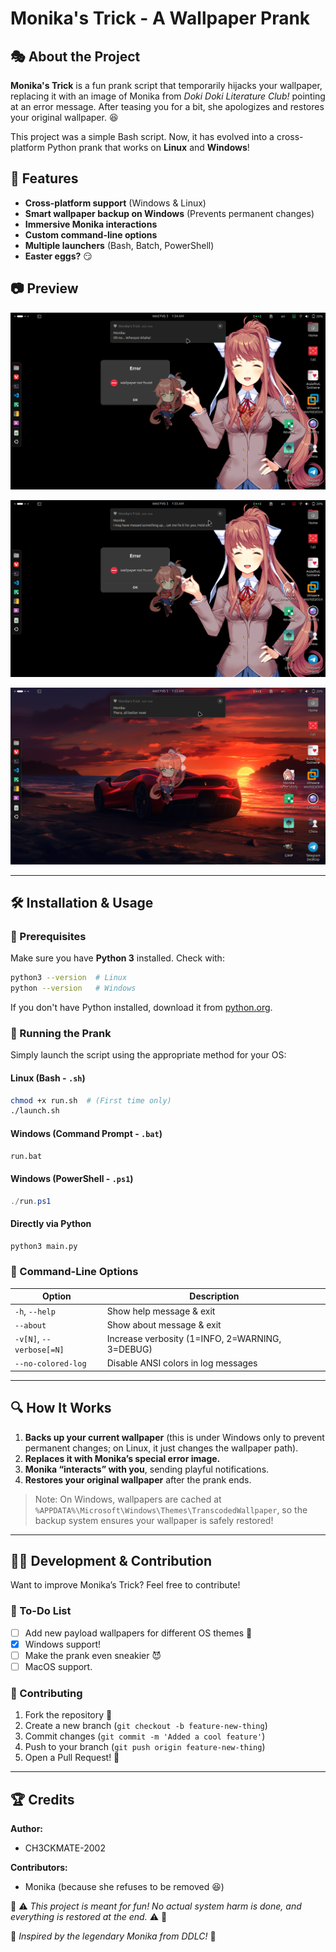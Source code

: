 # Monika's Trick - A Wallpaper Prank

## 🎭 About the Project

**Monika's Trick** is a fun prank script that temporarily hijacks your wallpaper, replacing it with an image of Monika from *Doki Doki Literature Club!* pointing at an error message. After teasing you for a bit, she apologizes and restores your original wallpaper. 😆

This project was a simple Bash script. Now, it has evolved into a cross-platform Python prank that works on **Linux** and **Windows**!

## 🚀 Features

- **Cross-platform support** (Windows & Linux)
- **Smart wallpaper backup on Windows** (Prevents permanent changes)
- **Immersive Monika interactions**
- **Custom command-line options**
- **Multiple launchers** (Bash, Batch, PowerShell)
- **Easter eggs?** 😏

## :camera: ​Preview

![Monika 1](readme.assets/Monika_1.png)

![Monika 2](readme.assets/Monika_2.png)

![Monika 3](readme.assets/Monika_3.png)

------

## 🛠️ Installation & Usage​

### 🔧 Prerequisites

Make sure you have **Python 3** installed. Check with:

```sh
python3 --version  # Linux
python --version   # Windows
```

If you don't have Python installed, download it from [python.org](https://www.python.org/).

### 🏃 Running the Prank

Simply launch the script using the appropriate method for your OS:

#### Linux (Bash - `.sh`)

```sh
chmod +x run.sh  # (First time only)
./launch.sh
```

#### Windows (Command Prompt - `.bat`)

```sh
run.bat
```

#### Windows (PowerShell - `.ps1`)

```powershell
./run.ps1
```

#### Directly via Python

```sh
python3 main.py
```

### 📝 Command-Line Options

| Option                   | Description                                     |
| ------------------------ | ----------------------------------------------- |
| `-h`, `--help`           | Show help message & exit                        |
| `--about`                | Show about message & exit                       |
| `-v[N]`, `--verbose[=N]` | Increase verbosity (1=INFO, 2=WARNING, 3=DEBUG) |
| `--no-colored-log`       | Disable ANSI colors in log messages             |

------

## 🔍 How It Works

1. **Backs up your current wallpaper** (this is under Windows only to prevent permanent changes; on Linux, it just changes the wallpaper path).
2. **Replaces it with Monika’s special error image.**
3. **Monika “interacts” with you**, sending playful notifications.
4. **Restores your original wallpaper** after the prank ends.

> Note: On Windows, wallpapers are cached at `%APPDATA%\Microsoft\Windows\Themes\TranscodedWallpaper`, so the backup system ensures your wallpaper is safely restored!

------

## 👨‍💻 Development & Contribution

Want to improve Monika’s Trick? Feel free to contribute!

### 📂 To-Do List

- [ ] Add new payload wallpapers for different OS themes 🎨
- [x] Windows support!
- [ ] Make the prank even sneakier 😈
- [ ] MacOS support.

### 🤝 Contributing

1. Fork the repository 🍴
2. Create a new branch (`git checkout -b feature-new-thing`)
3. Commit changes (`git commit -m 'Added a cool feature'`)
4. Push to your branch (`git push origin feature-new-thing`)
5. Open a Pull Request! 🎉

------

## 🏆 Credits

**Author:**

- CH3CKMATE-2002

**Contributors:**

- Monika (because she refuses to be removed 😆)



🛑 ⚠️ *This project is meant for fun! No actual system harm is done, and everything is restored at the end.* ⚠️ 🛑

🔗 *Inspired by the legendary Monika from DDLC!* 💚
